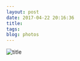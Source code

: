 ```yaml
---
layout: post
date: 2017-04-22 20:16:36
title: 
tags:
blog: photos
---
```


![title](/assets/photoblog/shinjuku-arboretum.jpg)